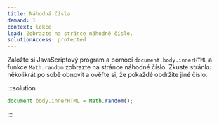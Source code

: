 ```yaml
---
title: Náhodná čísla
demand: 1
context: lekce
lead: Zobrazte na stránce náhodné číslo.
solutionAccess: protected
---
```


Založte si JavaScriptový program a pomocí `document.body.innerHTML` a funkce `Math.random` zobrazte na stránce náhodné číslo. Zkuste stránku několikrát po sobě obnovit a ověřte si, že pokaždé obdržíte jiné číslo.

:::solution

```js
document.body.innerHTML = Math.random();
```

:::

